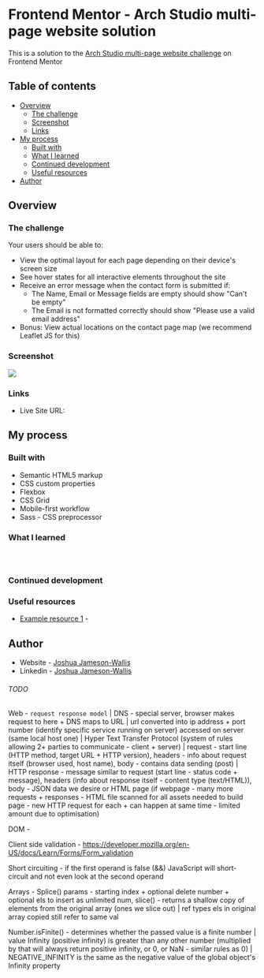 # Frontend Mentor - Arch Studio multi-page website solution

This is a solution to the [Arch Studio multi-page website challenge](https://www.frontendmentor.io/challenges/arch-studio-multipage-website-wNIbOFYR6) on Frontend Mentor

## Table of contents

-  [Overview](#overview)
   -  [The challenge](#the-challenge)
   -  [Screenshot](#screenshot)
   -  [Links](#links)
-  [My process](#my-process)
   -  [Built with](#built-with)
   -  [What I learned](#what-i-learned)
   -  [Continued development](#continued-development)
   -  [Useful resources](#useful-resources)
-  [Author](#author)

## Overview

### The challenge

Your users should be able to:

-  View the optimal layout for each page depending on their device's screen size
-  See hover states for all interactive elements throughout the site
-  Receive an error message when the contact form is submitted if:
   -  The Name, Email or Message fields are empty should show "Can't be empty"
   -  The Email is not formatted correctly should show "Please use a valid email address"
-  Bonus: View actual locations on the contact page map (we recommend Leaflet JS for this)

### Screenshot

![](./screenshot.png)

### Links

-  Live Site URL:

## My process

### Built with

-  Semantic HTML5 markup
-  CSS custom properties
-  Flexbox
-  CSS Grid
-  Mobile-first workflow
-  Sass - CSS preprocessor

### What I learned

```html

```

```css

```

```js

```

### Continued development

### Useful resources

-  [Example resource 1](https://www.example.com) -

## Author

-  Website - [Joshua Jameson-Wallis](https://www.joshuajamesonwallis.com/)
-  Linkedin - [Joshua Jameson-Wallis](www.linkedin.com/in/joshua-jameson-wallis)

###### TODO

Web - `request response model` | DNS - special server, browser makes request to here + DNS maps to URL | url converted into ip address + port number (identify specific service running on server) accessed on server (same local host one) | Hyper Text Transfer Protocol (system of rules allowing 2+ parties to communicate - client + server) | request - start line (HTTP method, target URL + HTTP version), headers - info about request itself (browser used, host name), body - contains data sending (post) | HTTP response - message similar to request (start line - status code + message), headers (info about response itself - content type (text/HTML)), body - JSON data we desire or HTML page (if webpage - many more requests + responses - HTML file scanned for all assets needed to build page - new HTTP request for each + can happen at same time - limited amount due to optimisation)

DOM -

Client side validation - https://developer.mozilla.org/en-US/docs/Learn/Forms/Form_validation

Short circuiting - if the first operand is false (&&) JavaScript will short-circuit and not even look at the second operand

Arrays - Splice() params - starting index + optional delete number + optional els to insert as unlimited num, slice() - returns a shallow copy of elements from the original array (ones we slice out) | ref types els in original array copied still refer to same val

Number.isFinite() - determines whether the passed value is a finite number | value Infinity (positive infinity) is greater than any other number (multiplied by that will always return positive infinity, or 0, or NaN - similar rules as 0) | NEGATIVE_INFINITY is the same as the negative value of the global object's Infinity property
